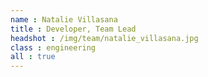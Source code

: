 ```yaml
---
name : Natalie Villasana
title : Developer, Team Lead
headshot : /img/team/natalie_villasana.jpg
class : engineering
all : true
---
```

